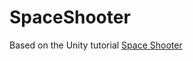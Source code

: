 # SpaceShooter

Based on the Unity tutorial [Space Shooter](https://learn.unity.com/project/space-shooter-tutorial)

